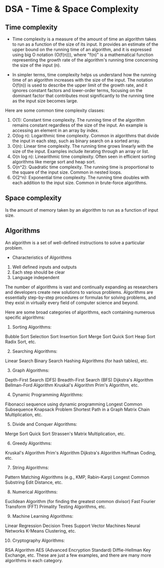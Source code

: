 # DSA - Time & Space Complexity

## Time complexity

* Time complexity is a measure of the amount of time an algorithm takes to run as a function of the size of its input. It provides an estimate of the upper bound on the running time of an algorithm, and it is expressed using big O notation (O(f(n))), where "f(n)" is a mathematical function representing the growth rate of the algorithm's running time concerning the size of the input (n).

* In simpler terms, time complexity helps us understand how the running time of an algorithm increases with the size of the input. The notation O(f(n)) is used to describe the upper limit of the growth rate, and it ignores constant factors and lower-order terms, focusing on the dominant factor that contributes most significantly to the running time as the input size becomes large.

Here are some common time complexity classes:

1. O(1): Constant time complexity. The running time of the algorithm remains constant regardless of the size of the input. An example is accessing an element in an array by index.
2. O(log n): Logarithmic time complexity. Common in algorithms that divide the input in each step, such as binary search on a sorted array.
3. O(n): Linear time complexity. The running time grows linearly with the size of the input. Examples include iterating through an array or list.
4. O(n log n): Linearithmic time complexity. Often seen in efficient sorting algorithms like merge sort and heap sort.
5. O(n^2): Quadratic time complexity. The running time is proportional to the square of the input size. Common in nested loops.
6. O(2^n): Exponential time complexity. The running time doubles with each addition to the input size. Common in brute-force algorithms.

## Space complexity

Is the amount of memory taken by an algorithm to run as a function of input size.

## Algorithms

An algorithm is a set of well-defined instructions to solve a particular problem.

* Characteristics of Algorithms
1. Well defined inputs and outputs
2. Each step should be clear
3. Language independent

The number of algorithms is vast and continually expanding as researchers and developers create new solutions to various problems. Algorithms are essentially step-by-step procedures or formulas for solving problems, and they exist in virtually every field of computer science and beyond.

Here are some broad categories of algorithms, each containing numerous specific algorithms:

1. Sorting Algorithms:

Bubble Sort
Selection Sort
Insertion Sort
Merge Sort
Quick Sort
Heap Sort
Radix Sort, etc.

2. Searching Algorithms:

Linear Search
Binary Search
Hashing Algorithms (for hash tables), etc.

3. Graph Algorithms:

Depth-First Search (DFS)
Breadth-First Search (BFS)
Dijkstra's Algorithm
Bellman-Ford Algorithm
Kruskal's Algorithm
Prim's Algorithm, etc.

4. Dynamic Programming Algorithms:

Fibonacci sequence using dynamic programming
Longest Common Subsequence
Knapsack Problem
Shortest Path in a Graph
Matrix Chain Multiplication, etc.

5. Divide and Conquer Algorithms:

Merge Sort
Quick Sort
Strassen's Matrix Multiplication, etc.

6. Greedy Algorithms:

Kruskal's Algorithm
Prim's Algorithm
Dijkstra's Algorithm
Huffman Coding, etc.

7. String Algorithms:

Pattern Matching Algorithms (e.g., KMP, Rabin-Karp)
Longest Common Substring
Edit Distance, etc.

8. Numerical Algorithms:

Euclidean Algorithm (for finding the greatest common divisor)
Fast Fourier Transform (FFT)
Primality Testing Algorithms, etc.

9. Machine Learning Algorithms:

Linear Regression
Decision Trees
Support Vector Machines
Neural Networks
K-Means Clustering, etc.

10. Cryptography Algorithms:

RSA Algorithm
AES (Advanced Encryption Standard)
Diffie-Hellman Key Exchange, etc.
These are just a few examples, and there are many more algorithms in each category. 

